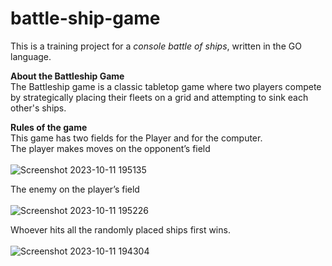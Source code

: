 # battle-ship-game
This is a training project for a _console battle of ships_, written in the GO language.

**About the Battleship Game**<br>
The Battleship game is a classic tabletop game where two players compete by strategically placing their
fleets on a grid and attempting to sink each other's ships.<br>

**Rules of the game**<br>
This game has two fields for the Player and for the computer.<br>
The player makes moves on the opponent’s field<br><br>
![Screenshot 2023-10-11 195135](https://github.com/ilyag26/battle-ship-game/assets/30949511/b6ad81e4-7fa8-454a-ac6b-83c6f907cf2a)<br>

The enemy on the player’s field<br><br>
![Screenshot 2023-10-11 195226](https://github.com/ilyag26/battle-ship-game/assets/30949511/a61dedd6-2aca-4ae0-be0f-0306c8fbc3d3)<br>

Whoever hits all the randomly placed ships first wins.<br><br>
![Screenshot 2023-10-11 194304](https://github.com/ilyag26/battle-ship-game/assets/30949511/e1d65d0d-8de4-4bf1-9670-029dbd6e8bfb)<br>
